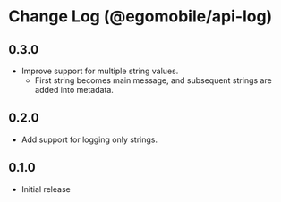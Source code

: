 # Change Log (@egomobile/api-log)

## 0.3.0

- Improve support for multiple string values.
    - First string becomes main message, and subsequent strings are added into metadata.

## 0.2.0

- Add support for logging only strings.

## 0.1.0

- Initial release



